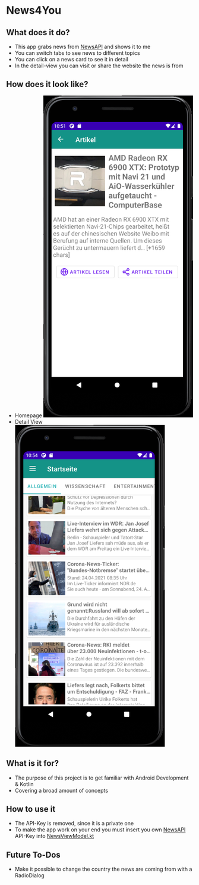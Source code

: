 # News4You

## What does it do?
- This app grabs news from [NewsAPI](https://newsapi.org/) and shows it to me 
- You can switch tabs to see news to different topics
- You can click on a news card to see it in detail
- In the detail-view you can visit or share the website the news is from

## How does it look like?
- Homepage
![Homepage](https://github.com/Zerainen/News4You/blob/master/screenshots/screenshot_detail_view_24-04-2021.png)
- Detail View
![Detail View](https://github.com/Zerainen/News4You/blob/master/screenshots/screenshot_homepage_24-04-2021.png)

## What is it for?
- The purpose of this project is to get familiar with Android Development & Kotlin
- Covering a broad amount of concepts

## How to use it
- The API-Key is removed, since it is a private one
- To make the app work on your end you must insert you own [NewsAPI](https://newsapi.org/) API-Key into [NewsViewModel.kt](News4You/app/src/main/java/com/example/news4you/overview/NewsViewModel.kt)

## Future To-Dos
- Make it possible to change the country the news are coming from with a RadioDialog
